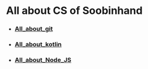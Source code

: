 # All about CS of Soobinhand

- ### [All_about_git](https://github.com/Soobinhand/CS_knowledge_of_Soobinhand/blob/master/All_about_git/README.md)
- ### [All_about_kotlin](https://github.com/Soobinhand/CS_knowledge_of_Soobinhand/blob/master/All_about_kotlin/README.md)
- ### [All_about_Node_JS](https://github.com/Soobinhand/CS_knowledge_of_Soobinhand/bolb/master/All_about_Node_JS)